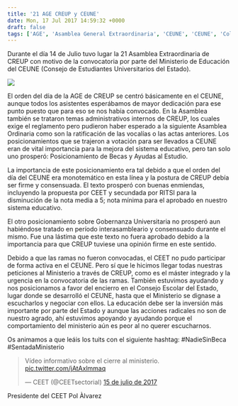 ```yaml
---
title: '21 AGE CREUP y CEUNE'
date: Mon, 17 Jul 2017 14:59:32 +0000
draft: false
tags: ['AGE', 'Asamblea General Extraordinaria', 'CEUNE', 'CEUNE', 'Colaboraciones', 'CREUP', 'CREUP', 'Eventos', 'Eventos externos', 'Ministerio']
---
```


Durante el día 14 de Julio tuvo lugar la 21 Asamblea Extraordinaria de CREUP con motivo de la convocatoria por parte del Ministerio de Educación del CEUNE (Consejo de Estudiantes Universitarios del Estado).

[![](https://ceet.org.es/wp-content/uploads/2017/07/efe_20170715_151324455.jpg)](https://ceet.org.es/wp-content/uploads/2017/07/efe_20170715_151324455.jpg)

El orden del día de la AGE de CREUP se centró básicamente en el CEUNE, aunque todos los asistentes esperábamos de mayor dedicación para ese punto puesto que para eso se nos había convocado. En la Asamblea también se trataron temas administrativos internos de CREUP, los cuales exige el reglamento pero pudieron haber esperado a la siguiente Asamblea Ordinaria como son la ratificación de las vocalías o las actas anteriores. Los posicionamientos que se trajeron a votación para ser llevados a CEUNE eran de vital importancia para la mejora del sistema educativo, pero tan solo uno prosperó: Posicionamiento de Becas y Ayudas al Estudio.

La importancia de este posicionamiento era tal debido a que el orden del día del CEUNE era monotemático en esta línea y la postura de CREUP debía ser firme y consensuada. El texto prosperó con buenas enmiendas, incluyendo la propuesta por CEET y secundada por RITSI para la disminución de la nota media a 5; nota mínima para el aprobado en nuestro sistema educativo.

El otro posicionamiento sobre Gobernanza Universitaria no prosperó aun habiéndose tratado en período interasambleario y consensuado durante el mismo. Fue una lástima que este texto no fuera aprobado debido a la importancia para que CREUP tuviese una opinión firme en este sentido.

Debido a que las ramas no fueron convocadas, el CEET no pudo participar de forma activa en el CEUNE. Pero sí que le hicimos llegar todas nuestras peticiones al Ministerio a través de CREUP, como es el máster integrado y la urgencia en la convocatoria de las ramas. También estuvimos ayudando y nos posicionamos a favor del encierro en el Consejo Escolar del Estado, lugar donde se desarrolló el CEUNE, hasta que el Ministerio se dignase a escucharlos y negociar con ellos. La educación debe ser la inversión más importante por parte del Estado y aunque las acciones radicales no son de nuestro agrado, ahí estuvimos apoyando y ayudando porque el comportamiento del ministerio aún es peor al no querer escucharnos.

Os animamos a que leáis los tuits con el siguiente hashtag: #NadieSinBeca #SentadaMinisterio

> Vídeo informativo sobre el cierre al ministerio. [pic.twitter.com/jAtAxlmmaq](https://t.co/jAtAxlmmaq)
> 
> — CEET (@CEETsectorial) [15 de julio de 2017](https://twitter.com/CEETsectorial/status/886165966840897536)

Presidente del CEET Pol Àlvarez